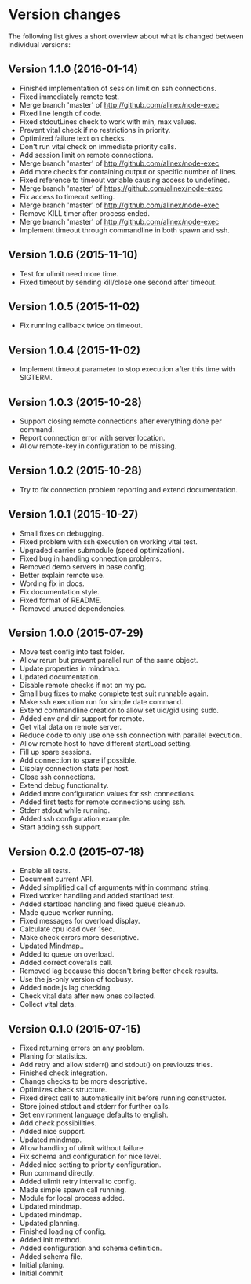 Version changes
=================================================

The following list gives a short overview about what is changed between
individual versions:

Version 1.1.0 (2016-01-14)
-------------------------------------------------
- Finished implementation of session limit on ssh connections.
- Fixed immediately remote test.
- Merge branch 'master' of http://github.com/alinex/node-exec
- Fixed line length of code.
- Fixed stdoutLines check to work with min, max values.
- Prevent vital check if no restrictions in priority.
- Optimized failure text on checks.
- Don't run vital check on immediate priority calls.
- Add session limit on remote connections.
- Merge branch 'master' of http://github.com/alinex/node-exec
- Add more checks for containing output or specific number of lines.
- Fixed reference to timeout variable causing access to undefined.
- Merge branch 'master' of https://github.com/alinex/node-exec
- Fix access to timeout setting.
- Merge branch 'master' of http://github.com/alinex/node-exec
- Remove KILL timer after process ended.
- Merge branch 'master' of http://github.com/alinex/node-exec
- Implement timeout through commandline in both spawn and ssh.

Version 1.0.6 (2015-11-10)
-------------------------------------------------
- Test for ulimit need more time.
- Fixed timeout by sending kill/close one second after timeout.

Version 1.0.5 (2015-11-02)
-------------------------------------------------
- Fix running callback twice on timeout.

Version 1.0.4 (2015-11-02)
-------------------------------------------------
- Implement timeout parameter to stop execution after this time with SIGTERM.

Version 1.0.3 (2015-10-28)
-------------------------------------------------
- Support closing remote connections after everything done per command.
- Report connection error with server location.
- Allow remote-key in configuration to be missing.

Version 1.0.2 (2015-10-28)
-------------------------------------------------
- Try to fix connection problem reporting and extend documentation.

Version 1.0.1 (2015-10-27)
-------------------------------------------------
- Small fixes on debugging.
- Fixed problem with ssh execution on working vital test.
- Upgraded carrier submodule (speed optimization).
- Fixed bug in handling connection problems.
- Removed demo servers in base config.
- Better explain remote use.
- Wording fix in docs.
- Fix documentation style.
- Fixed format of README.
- Removed unused dependencies.

Version 1.0.0 (2015-07-29)
-------------------------------------------------
- Move test config into test folder.
- Allow rerun but prevent parallel run of the same object.
- Update properties in mindmap.
- Updated documentation.
- Disable remote checks if not on my pc.
- Small bug fixes to make complete test suit runnable again.
- Make ssh execution run for simple date command.
- Extend commandline creation to allow set uid/gid using sudo.
- Added env and dir support for remote.
- Get vital data on remote server.
- Reduce code to only use one ssh connection with parallel execution.
- Allow remote host to have different startLoad setting.
- Fill up spare sessions.
- Add connection to spare if possible.
- Display connection stats per host.
- Close ssh connections.
- Extend debug functionality.
- Added more configuration values for ssh connections.
- Added first tests for remote connections using ssh.
- Stderr stdout while running.
- Added ssh configuration example.
- Start adding ssh support.

Version 0.2.0 (2015-07-18)
-------------------------------------------------
- Enable all tests.
- Document current API.
- Added simplified call of arguments within command string.
- Fixed worker handling and added startload test.
- Added startload handling and fixed queue cleanup.
- Made queue worker running.
- Fixed messages for overload display.
- Calculate cpu load over 1sec.
- Make check errors more descriptive.
- Updated Mindmap..
- Added to queue on overload.
- Added correct coveralls call.
- Removed lag because this doesn't bring better check results.
- Use the js-only version of toobusy.
- Added node.js lag checking.
- Check vital data after new ones collected.
- Collect vital data.

Version 0.1.0 (2015-07-15)
-------------------------------------------------
- Fixed returning errors on any problem.
- Planing for statistics.
- Add retry and allow stderr() and stdout() on previouzs tries.
- Finished check integration.
- Change checks to be more descriptive.
- Optimizes check structure.
- Fixed direct call to automatically init before running constructor.
- Store joined stdout and stderr for further calls.
- Set environment language defaults to english.
- Add check possibilities.
- Added nice support.
- Updated mindmap.
- Allow handling of ulimit without failure.
- Fix schema and configuration for nice level.
- Added nice setting to priority configuration.
- Run command directly.
- Added ulimit retry interval to config.
- Made simple spawn call running.
- Module for local process added.
- Updated mindmap.
- Updated mindmap.
- Updated planning.
- Finished loading of config.
- Added init method.
- Added configuration and schema definition.
- Added schema file.
- Initial planing.
- Initial commit
